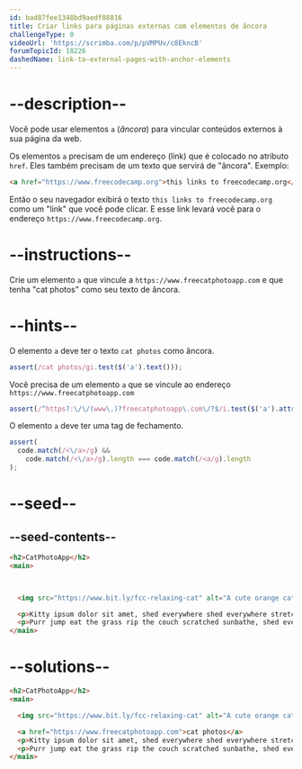 ```yaml
---
id: bad87fee1348bd9aedf08816
title: Criar links para páginas externas com elementos de âncora
challengeType: 0
videoUrl: 'https://scrimba.com/p/pVMPUv/c8EkncB'
forumTopicId: 18226
dashedName: link-to-external-pages-with-anchor-elements
---
```


# --description--

Você pode usar elementos `a` (*âncora*) para vincular conteúdos externos à sua página da web.

Os elementos `a` precisam de um endereço (link) que é colocado no atributo `href`. Eles também precisam de um texto que servirá de "âncora". Exemplo:

```html
<a href="https://www.freecodecamp.org">this links to freecodecamp.org</a>
```

Então o seu navegador exibirá o texto `this links to freecodecamp.org` como um "link" que você pode clicar. E esse link levará você para o endereço `https://www.freecodecamp.org`.

# --instructions--

Crie um elemento `a` que vincule a `https://www.freecatphotoapp.com` e que tenha "cat photos" como seu texto de âncora.

# --hints--

O elemento `a` deve ter o texto `cat photos` como âncora.

```js
assert(/cat photos/gi.test($('a').text()));
```

Você precisa de um elemento `a` que se vincule ao endereço `https://www.freecatphotoapp.com`

```js
assert(/^https?:\/\/(www\.)?freecatphotoapp\.com\/?$/i.test($('a').attr('href')));
```

O elemento `a` deve ter uma tag de fechamento.

```js
assert(
  code.match(/<\/a>/g) &&
    code.match(/<\/a>/g).length === code.match(/<a/g).length
);
```

# --seed--

## --seed-contents--

```html
<h2>CatPhotoApp</h2>
<main>



  <img src="https://www.bit.ly/fcc-relaxing-cat" alt="A cute orange cat lying on its back.">

  <p>Kitty ipsum dolor sit amet, shed everywhere shed everywhere stretching attack your ankles chase the red dot, hairball run catnip eat the grass sniff.</p>
  <p>Purr jump eat the grass rip the couch scratched sunbathe, shed everywhere rip the couch sleep in the sink fluffy fur catnip scratched.</p>
</main>
```

# --solutions--

```html
<h2>CatPhotoApp</h2>
<main>

  <img src="https://www.bit.ly/fcc-relaxing-cat" alt="A cute orange cat lying on its back.">

  <a href="https://www.freecatphotoapp.com">cat photos</a>
  <p>Kitty ipsum dolor sit amet, shed everywhere shed everywhere stretching attack your ankles chase the red dot, hairball run catnip eat the grass sniff.</p>
  <p>Purr jump eat the grass rip the couch scratched sunbathe, shed everywhere rip the couch sleep in the sink fluffy fur catnip scratched.</p>
</main>
```
